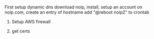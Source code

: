 First setup dynamic dns
  download noip, install, setup an account on noip.com, create an entry of hostname
  add "@reboot noip2" to crontab

1. Setup AWS firewall

2. get certs

